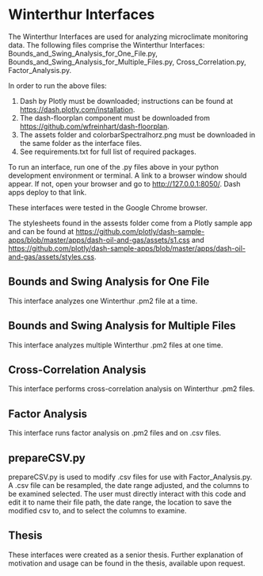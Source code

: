 # Winterthur Interfaces
The Winterthur Interfaces are used for analyzing microclimate monitoring data. The following files comprise the Winterthur Interfaces: Bounds_and_Swing_Analysis_for_One_File.py, Bounds_and_Swing_Analysis_for_Multiple_Files.py, Cross_Correlation.py, Factor_Analysis.py.

In order to run the above files:
1) Dash by Plotly must be downloaded; instructions can be found at https://dash.plotly.com/installation.
2) The dash-floorplan component must be downloaded from https://github.com/wfreinhart/dash-floorplan. 
3) The assets folder and colorbarSpectralhorz.png must be downloaded in the same folder as the interface files. 
4) See requirements.txt for full list of required packages.

To run an interface, run one of the .py files above in your python development environment or terminal. A link to a browser window should appear. If not, open your browser and go to http://127.0.0.1:8050/. Dash apps deploy to that link.

These interfaces were tested in the Google Chrome browser.

The stylesheets found in the assests folder come from a Plotly sample app and can be found at
https://github.com/plotly/dash-sample-apps/blob/master/apps/dash-oil-and-gas/assets/s1.css and https://github.com/plotly/dash-sample-apps/blob/master/apps/dash-oil-and-gas/assets/styles.css.

## Bounds and Swing Analysis for One File
This interface analyzes one Winterthur .pm2 file at a time.

## Bounds and Swing Analysis for Multiple Files
This interface analyzes multiple Winterthur .pm2 files at one time.

## Cross-Correlation Analysis
This interface performs cross-correlation analysis on Winterthur .pm2 files.

## Factor Analysis 
This interface runs factor analysis on .pm2 files and on .csv files.

## prepareCSV.py

prepareCSV.py is used to modify .csv files for use with Factor_Analysis.py. A .csv file can be resampled, the date range adjusted, and the columns to be examined selected. The user must directly interact with this code and edit it to name their file path, the date range, the location to save the modified csv to, and to select the columns to examine.

## Thesis 
These interfaces were created as a senior thesis. Further explanation of motivation and usage can be found in the thesis, available upon request.
